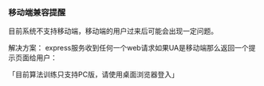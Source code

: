 ### 移动端兼容提醒

目前系统不支持移动端，移动端的用户过来后可能会出现一定问题。 

解决方案：
express服务收到任何一个web请求如果UA是移动端那么返回一个提示页面给用户：

「目前算法训练只支持PC版，请使用桌面浏览器登入」

